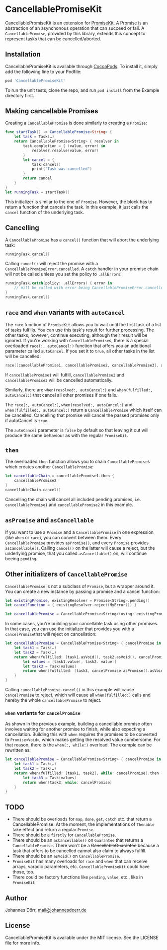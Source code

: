 # CancellablePromiseKit

CancellablePromiseKit is an extension for [PromiseKit](https://github.com/mxcl/PromiseKit). A Promise is an abstraction of an asynchonous operation that can succeed or fail. A `CancellablePromise`, provided by this library, extends this concept to represent tasks that can be cancelled/aborted.


## Installation

CancellablePromiseKit is available through [CocoaPods](https://cocoapods.org). To install
it, simply add the following line to your Podfile:

```ruby
pod 'CancellablePromiseKit'
```

To run the unit tests, clone the repo, and run `pod install` from the Example directory first.

## Making cancellable Promises

Creating a `CancellablePromise` is done similarly to creating a `Promise`:

```swift
func startTask() -> CancellablePromise<String> {
    let task = Task(…)
    return CancellablePromise<String> { resolver in
        task.completion = { (value, error) in
            resolver.resolve(value, error)
        }
        let cancel = {
            task.cancel()
            print("Task was cancelled")
        }
        return cancel
    }
}
let runningTask = startTask()
```

This initializer is similar to the one of `Promise`. However, the block has to return a function that cancels the task. In this example, it just calls the `cancel` function of the underlying task.


## Cancelling

A `CancellablePromise` has a `cancel()` function that will abort the underlying task:

```swift
runningTask.cancel()
```

Calling `cancel()` will reject the promise with a `CancellablePromiseError.cancelled`. A `catch` handler in your promise chain will not be called unless you set the policy to `.allErrors`:

```swift
runningTask.catch(policy: .allErrors) { error in
    // Will be called with error being CancellablePromiseError.cancelled
}
runningTask.cancel()
```


## `race` and `when` variants with `autoCancel`

The `race` function of `PromiseKit` allows you to wait until the first task of a list of tasks fulfills. You can use this task's result for further processing. The other tasks, however, continue executing, although their result will be ignored. If you're working with `CancellablePromise`s, there is a special overloaded `race(:, autoCancel:)` function that offers you an additional parameter called `autoCancel`. If you set it to `true`, all other tasks in the list will be cancelled:

```swift
race([cancellablePromise1, cancellablePromise2, cancellablePromise3], autoCancel: true)
```
If `cancellablePromise1` will fulfill, `cancellablePromise2` and `cancellablePromise3` will be cancelled automatically. 

Similarly, there are `when(resolved:, autoCancel:)` and `when(fulfilled:, autoCancel:)` that cancel all other promises if one fails. 

The `race(:, autoCancel:)`, `when(resolved:, autoCancel:)` and `when(fulfilled:, autoCancel:)` return a `CancellablePromise` which itself can be cancelled. Cancelling that promise will cancel the passed promises only if autoCancel is `true`.

The `autoCancel` parameter is `false` by default so that leaving it out will produce the same behaviour as with the regular `PromiseKit`.


## `then`

The overloaded `then` function allows you to chain `CancellablePromise`s which creates another `CancellablePromise`:

```swift
let cancellableChain = cancellablePromise1.then {
    cancellablePromise2
}
cancellableChain.cancel()
```
Cancelling the chain will cancel all included pending promises, i.e. `cancellablePromise1` and `cancellablePromise2` in this example.


## `asPromise` and `asCancellable`

If you want to use a `Promise` and a `CancellablePromise` in one expression (like `when` or `race`), you can convert between them. Every `CancellablePromise` provides `asPromise()`, and every `Promise` provides `asCancellable()`. Calling `cancel()` on the latter will cause a reject, but the underlying promise, that you called `asCancellable()` on, will continue beeing `pending`.


## Other initializers of `CancellablePromise`

`CancellablePromise` is not a subclass of `Promise`, but a wrapper around it. You can create a new instance by passing a promise and a cancel function:

```swift
let existingPromise, existingResolver = Promise<String>.pending()
let cancelFunction = { existingResolver.reject(MyError()) }

let cancellablePromise = CancellablePromise<String>(using: existingPromise, cancel: cancelFunction)
```


In some cases, you're building your cancellable task using other promises. In that case, you can use the initializer that provides you with a `cancelPromise`that will reject on cancellation:

```swift
let cancellablePromise = CancellablePromise<String> { cancelPromise in
    let task1 = Task(…)
    let task2 = Task(…)
    return when(fulfilled: [task1.asVoid(), task2.asVoid(), cancelPromise.asPromise().asVoid()]).then { _ in 
        let values = [task1.value!, task2. value!]
        let task3 = Task(values)
        return when(fulfilled: [task3, cancelPromise.asPromise().asVoid()])
    }
}
```

Calling `cancellablePromise.cancel()` in this example will cause `cancelPromise` to reject, which will cause all `when(fulfilled:)` calls and hereby the whole `cancellablePromise` to reject.


### `when` variants for `cancelPromise`

As shown in the previous example, building a cancellable promise often involves waiting for another promise to finish, while also expecting a cancellation. Building this with `when` requires the promises to be converted to `Promise<Void>`, which makes getting the resolved value cumbersome. For that reason, there is the `when(:, while:)` overload. The example can be rewritten as:

```swift
let cancellablePromise = CancellablePromise<String> { cancelPromise in
    let task1 = Task(…)
    let task2 = Task(…)
    return when(fulfilled: [task1, task2], while: cancelPromise).then { values in 
        let task3 = Task(values)
        return when(task3, while: cancelPromise)
    }
}
```


## TODO

- There should be overloads for `map`, `done`, `get`, `catch` etc. that return a CancellablePromise. At the moment, the implementations of `Thenable` take effect and return a regular `Promise`.
- There should be a `firstly` for `CancellablePromise`.
- There should be an `asCancellable()` on `Guarantee` that returns a `CancellablePromise`. There won't be a ~~CancellableGuarantee~~ because a task that offers to be cancelled cannot also claim to always fulfill.
- There should be an `asVoid()` on `CancellablePromise`.
- `PromiseKit` has many overloads for `race` and `when` that can receive arrays, varadic parameters, etc. `CancellablePromiseKit` could have those, too.
- There could be factory functions like `pending`, `value`, etc., like in `PromiseKit`


## Author

Johannes Dörr, mail@johannesdoerr.de


## License

CancellablePromiseKit is available under the MIT license. See the LICENSE file for more info.